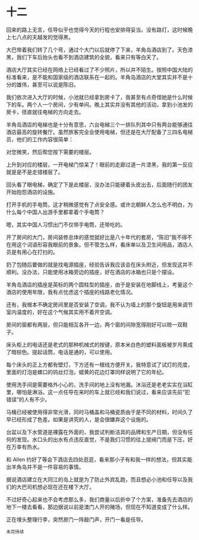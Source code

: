 # 十二

回来的路上无言，任导似乎也觉得今天的行程也安排得妥当。没有路灯，这时候晚上七八点的天越发的觉得黑。



大巴带着我们转了几个弯，通过个大门以后就停了下来，羊角岛酒店到了。天色漆黑，我们下车后抬头也看不到酒店建筑的全貌，看来只有等白天了。

酒店大厅其实已经在网络上已经看过了不少照片，所以并不陌生。按照中国大陆的标准看来，是不能和国家级的酒店联系在一起的。羊角岛酒店的大堂其实并不是十分的雄伟，甚至可以说是陈旧。

我们依次进入大厅的时候，小池就已经拿到房卡了，我甚至有点奇怪她是什么时候下的车。两个人一个房间，少有单间。晚上其实并没有其他的活动，拿到小池发的房卡，径直就往电梯的方向走去。

羊角岛酒店的电梯也是十分有意思，六台电梯三个一排队列其中只有两台能够通往酒店最高的旋转餐厅。虽然旅客完全会使用电梯，但还是在大厅配备了三四名电梯员，他们的工作内容很简单：

对您微笑，然后帮您按下需要的楼层。

上升到对应的楼层，一开电梯门惊呆了！眼前的走廊过道一片漆黑，我的第一反应就是是不是走错楼层了。

回头看了眼电梯，确定了下是此楼层，没办法只能硬着头皮出去，后面随行的团友开始抱怨酒店的设施。

打开手机的手电筒，这才稍微感觉有了点安全感。或许北朝鲜人怎么也不明白，为什么每个中国人出游手里都拿着个手电筒？

嗯，其实中国人习惯出门不仅带手电筒，还带吃的。

开了房间的大门，房间装修总体的感觉就好比是八十年代的套房，“陈旧”我不得不在用这个词语形容我眼前的景象。但不管怎么样，看床单以及卫生间用品，酒店人员是有用心在打扫的。

扔了包随后要做的就是找电源插座，经验告诉我应该会在床头附近，但发现这并不顺利。没办法，只能使用冰箱旁边的插座，好在酒店的冰箱也只是个摆设。

羊角岛酒店的插座是英标的两个圆柱型的插座，由于是安装在地脚线上，考量这个酒店的使用年限，我有点忧虑这个插座的线路老化情况。

还有，我根本不确定房间里是否安装了空调，我不认为墙上的那个旋钮是用来调节室内温度的，好在这个气候其实用不着开空调。



房间的窗都有两层，但只能相互各开一边，两个窗的间隙宽得刚好可以晾一双鞋子。

床头柜上的电话还是老式的那种机械式的按键，原本米白色的塑料面板被岁月熏成了暗棕色。提起话筒，电话是通的，可以使用。

每个床头的正上方都有壁灯，下方还有一根线方便开关。我特意试了试灯的亮度，里面的灯泡是螺口的钨丝灯泡，蜡黄的花边灯罩同样说明了它的年纪。

使用洗手间是需要格外小心的，洗手间的地上没有地漏。沐浴还是老老实实在浴缸里，哪怕是淋浴。这一点任导在来时的车上就已经和我们说过，看来应该先前“犯错误”的人有不少。



马桶已经被使用得非常光滑，同时马桶盖和马桶瓷质由于是不同的材料，时间久了早已经形成了色差。如果是讲究的人，是会很嫌弃这个设施的。

台盆以及下水管道是裸露在外面的，我尝试判断洁具的品牌和生产日期，但没有任何的发现。水口头的出水有点违反直觉，不是我们习惯的往上提阀门而是下压，好在万幸有热水。

和 Allen 约好了等会下酒店去四处逛逛，看来那小子有和我一样的想法，但其实能出羊角岛并不是一件容易的事情。



据说酒店建立在大同江的岛上就是为了防止外宾乱跑，而且想必小池和任导以及我们的大巴司机想必现在还在楼下大厅。

不过好奇心起来也不会考虑那么多，我们商量以后折中了个方案，准备先去酒店的地下一楼去看看，那边据说以前是澳门人开的赌场，但现在不知道变成了什么样。

正在埋头整理行李，突然房门一阵敲门声，开门一看是任导。

`未完待续`
